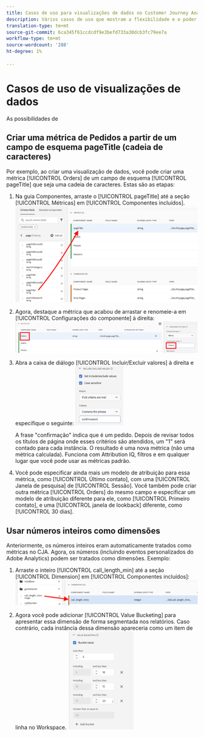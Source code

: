 ```yaml
---
title: Casos de uso para visualizações de dados no Customer Journey Analytics
description: Vários casos de uso que mostram a flexibilidade e o poder das visualizações de dados no Customer Journey Analytics
translation-type: tm+mt
source-git-commit: 6ca345f61ccdcdf9e3befd733a30dcb3fc79ee7a
workflow-type: tm+mt
source-wordcount: '288'
ht-degree: 1%

---
```



# Casos de uso de visualizações de dados

As possibilidades de

## Criar uma métrica de Pedidos a partir de um campo de esquema pageTitle (cadeia de caracteres)

Por exemplo, ao criar uma visualização de dados, você pode criar uma métrica [!UICONTROL Orders] de um campo de esquema [!UICONTROL pageTitle] que seja uma cadeia de caracteres. Estas são as etapas:

1. Na guia Componentes, arraste o [!UICONTROL pageTitle] até a seção [!UICONTROL Métricas] em [!UICONTROL Componentes incluídos].
   ![](assets/use-case1a.png)
1. Agora, destaque a métrica que acabou de arrastar e renomeie-a em [!UICONTROL Configurações do componente] à direita:
   ![](assets/orders.png)
1. Abra a caixa de diálogo [!UICONTROL Incluir/Excluir valores] à direita e especifique o seguinte:
   ![](assets/orders2.png)

   A frase &quot;confirmação&quot; indica que é um pedido. Depois de revisar todos os títulos de página onde esses critérios são atendidos, um &quot;1&quot; será contado para cada instância. O resultado é uma nova métrica (não uma métrica calculada). Funciona com Attribution IQ, filtros e em qualquer lugar que você pode usar as métricas padrão.
1. Você pode especificar ainda mais um modelo de atribuição para essa métrica, como [!UICONTROL Último contato], com uma [!UICONTROL Janela de pesquisa] de [!UICONTROL Sessão].
Você também pode criar outra métrica [!UICONTROL Orders] do mesmo campo e especificar um modelo de atribuição diferente para ele, como [!UICONTROL Primeiro contato], e uma [!UICONTROL janela de lookback] diferente, como [!UICONTROL 30 dias].

## Usar números inteiros como dimensões

Anteriormente, os números inteiros eram automaticamente tratados como métricas no CJA. Agora, os números (incluindo eventos personalizados do Adobe Analytics) podem ser tratados como dimensões. Exemplo:

1. Arraste o inteiro [!UICONTROL call_length_min] até a seção [!UICONTROL Dimension] em [!UICONTROL Componentes incluídos]:
   ![](assets/integers.png)

1. Agora você pode adicionar [!UICONTROL Value Bucketing] para apresentar essa dimensão de forma segmentada nos relatórios. Caso contrário, cada instância dessa dimensão apareceria como um item de linha no Workspace.
   ![](assets/bucketing.png)

